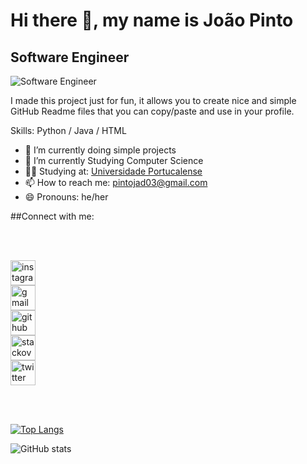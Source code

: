 # Hi there 👋, my name is João Pinto
## Software Engineer
![Software Engineer](https://www.umov.me/wp-content/uploads/2018/08/banner-topo-BLOG-1200-x-400-2.jpg)

I made this project just for fun, it allows you to create nice and simple GitHub Readme files that you can copy/paste and use in your profile.

Skills: Python / Java / HTML

- 🔭 I’m currently doing simple projects 
- 🌱 I’m currently Studying Computer Science
- 👨‍🎓 Studying at: [Universidade Portucalense](https://www.upt.pt/)
- 📫 How to reach me: pintojad03@gmail.com 
- 😄 Pronouns: he/her 

##Connect with me:


</br>
</br>
  
 [<img src='(https://raw.githubusercontent.com/gauravghongde/social-icons/master/SVG/Color/Instagram.svg)' alt='instagram' height='40'>](https://github.com/boas)  
 [<img src='(https://raw.githubusercontent.com/gauravghongde/social-icons/master/SVG/Color/Gmail.svg)' alt='gmail' height='40'>](https://github.com/boas)  
 [<img src='https://cdn.jsdelivr.net/npm/simple-icons@3.0.1/icons/github.svg' alt='github' height='40'>](https://github.com/boas)  
 [<img src='https://cdn.jsdelivr.net/npm/simple-icons@3.0.1/icons/github.svg' alt='stackoverflow' height='40'>](https://github.com/boas)  
 [<img src='https://cdn.jsdelivr.net/npm/simple-icons@3.0.1/icons/github.svg' alt='twitter' height='40'>](https://github.com/boas)  


  
  
</br>
</br>


[![Top Langs](https://github-readme-stats.vercel.app/api/top-langs/?username=joaopinto15&theme=dark&show_icons=true)](https://github.com/anuraghazra/github-readme-stats)

![GitHub stats](https://github-readme-stats.vercel.app/api?username=joaopinto15&theme=dark&show_icons=true&count_private=true)  



